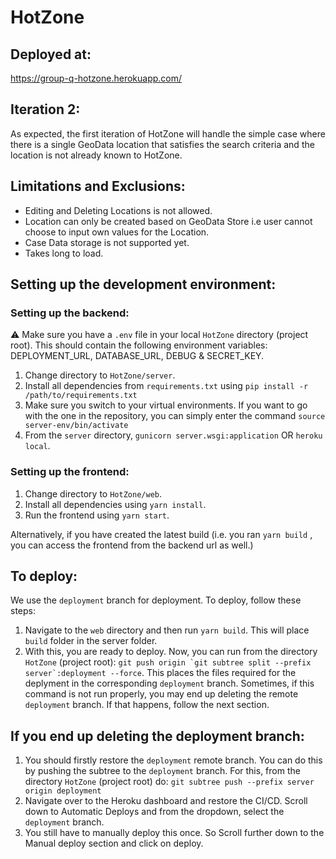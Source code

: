 # HotZone
## Deployed at:

https://group-q-hotzone.herokuapp.com/

## Iteration 2:

As expected, the first iteration of HotZone will handle the simple case where there is a single GeoData location that satisfies the search criteria and the location is not already known to HotZone.

## Limitations and Exclusions:

- Editing and Deleting Locations is not allowed.
- Location can only be created based on GeoData Store i.e user cannot choose to input own values for the Location.
- Case Data storage is not supported yet.
- Takes long to load.

## Setting up the development environment:

### Setting up the backend:

:warning:  Make sure you have a `.env` file in your local `HotZone` directory (project root). This should contain the following environment variables: DEPLOYMENT_URL, DATABASE_URL, DEBUG & SECRET_KEY.

1. Change directory to `HotZone/server`.
2. Install all dependencies from `requirements.txt` using `pip install -r /path/to/requirements.txt`
3. Make sure you switch to your virtual environments. If you want to go with the one in the repository, you can simply enter the command `source server-env/bin/activate`
4. From the `server` directory, `gunicorn server.wsgi:application` OR `heroku local`.

### Setting up the frontend:

1. Change directory to `HotZone/web`.
2. Install all dependencies using `yarn install`.
3. Run the frontend using `yarn start`.

Alternatively, if you have created the latest build (i.e. you ran `yarn build` , you can access the frontend from the backend url as well.)

## To deploy:

We use the `deployment` branch for deployment. To deploy, follow these steps:

1. Navigate to the `web` directory and then run `yarn build`. This will place `build` folder in the server folder.
2. With this, you are ready to deploy. Now, you can run from the directory `HotZone` (project root):
   `` git push origin `git subtree split --prefix server`:deployment --force ``.
   This places the files required for the deplyment in the corresponding `deployment` branch.
   Sometimes, if this command is not run properly, you may end up deleting the remote `deployment` branch. If that happens, follow the next section.

## If you end up deleting the deployment branch:

1. You should firstly restore the `deployment` remote branch. You can do this by pushing the subtree to the `deployment` branch. For this, from the directory `HotZone` (project root) do:
   `git subtree push --prefix server origin deployment`
2. Navigate over to the Heroku dashboard and restore the CI/CD. Scroll down to Automatic Deploys and from the dropdown, select the `deployment` branch.
3. You still have to manually deploy this once. So Scroll further down to the Manual deploy section and click on deploy.
